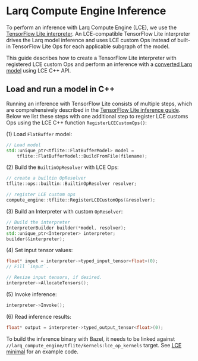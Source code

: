 # Larq Compute Engine Inference
To perform an inference with Larq Compute Engine (LCE), we use the [TensorFlow Lite
interpreter](https://github.com/tensorflow/tensorflow/blob/master/tensorflow/lite/g3doc/guide/inference.md).
An LCE-compatible TensorFlow Lite interpreter drives the Larq model inference and
uses LCE custom Ops instead of built-in TensorFlow Lite Ops for each applicable
subgraph of the model.

This guide describes how to create a TensorFlow Lite interpreter with registered
LCE custom Ops and perform an inference with a [converted Larq model](./mlir_converter.md)
using LCE C++ API.

## Load and run a model in C++
Running an inference with TensorFlow Lite consists of multiple steps,
which are comprehensively described in the [TensorFlow Lite inference guide](https://github.com/tensorflow/tensorflow/blob/master/tensorflow/lite/g3doc/guide/inference.md#load-and-run-a-model-in-c).
Below we list these steps with one additional step to register LCE customs
Ops using the LCE C++ function `RegisterLCECustomOps()`:

(1) Load `FlatBuffer` model:

```c++
// Load model
std::unique_ptr<tflite::FlatBufferModel> model =
    tflite::FlatBufferModel::BuildFromFile(filename);
```

(2) Build the `BuiltinOpResolver` with LCE Ops:

```c++
// create a builtin OpResolver
tflite::ops::builtin::BuiltinOpResolver resolver;

// register LCE custom ops
compute_engine::tflite::RegisterLCECustomOps(&resolver);
```

(3) Build an Interpreter with custom `OpResolver`:

```c++
// Build the interpreter
InterpreterBuilder builder(*model, resolver);
std::unique_ptr<Interpreter> interpreter;
builder(&interpreter);
```

(4) Set input tensor values:

```c++
float* input = interpreter->typed_input_tensor<float>(0);
// Fill `input`.

// Resize input tensors, if desired.
interpreter->AllocateTensors();
```

(5) Invoke inference:

```c++
interpreter->Invoke();
```

(6) Read inference results:

```c++
float* output = interpreter->typed_output_tensor<float>(0);
```

To build the inference binary with Bazel, it needs to be linked against `//larq_compute_engine/tflite/kernels:lce_op_kernels` target.
See [LCE minimal](../examples/lce_minimal.cc) for an example code.
